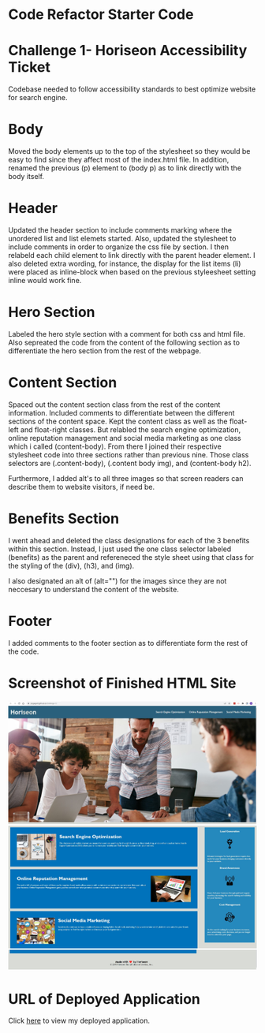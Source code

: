 # Code Refactor Starter Code

# Challenge 1- Horiseon Accessibility Ticket

Codebase needed to follow accessibility standards to best optimize website for search engine. 

# Body

Moved the body elements up to the top of the stylesheet so they would be easy to find since they affect most of the index.html file. In addition, renamed the previous (p) element to (body p) as to link directly with the body itself. 

# Header 

Updated the header section to include comments marking where the unordered list and list elemets started. Also, updated the stylesheet to include comments in order to organize the css file by section. I then relabeld each child element to link directly with the parent header element. I also deleted extra wording, for instance, the display for the list items (li) were placed as inline-block when based on the previous styleesheet setting inline would work fine. 

# Hero Section

Labeled the hero style section with a comment for both css and html file. Also sepreated the code from the content of the following section as to differentiate the hero section from the rest of the webpage. 

# Content Section
Spaced out the content section class from the rest of the content information. Included comments to differentiate between the different sections of the content space. Kept the content class as well as the float-left and float-right classes. But relabled the search engine optimization, online reputation management and social media marketing as one class which i called (content-body). From there I joined their respective stylesheet code into three sections rather than previous nine. Those class selectors are (.content-body), (.content body img), and (content-body h2).

Furthermore, I added alt's to all three images so that screen readers can describe them to website visitors, if need be. 

# Benefits Section
I went ahead and deleted the class designations for each of the 3 benefits within this section. Instead, I just used the one class selector labeled (benefits) as the parent and refereneced the style sheet using that class for the styling of the (div), (h3), and (img).

I also designated an alt of (alt="") for the images since they are not neccesary to understand the content of the website.

# Footer
I added comments to the footer section as to differentiate form the rest of the code.

# Screenshot of Finished HTML Site
![Top of finished webpage including header and hero](./assets/images/Horiseon-1.jpg)
![Middle of finished webpage wich included the content and the benefits sections](./assets/images/Horiseon-2.jpg)
![Bottom of finished webpage which just includes the footer](./assets/images/Horiseon-3.jpg)

# URL of Deployed Application
Click [here](https://jorgegarit.github.io/challenge-1/) to view my deployed application.